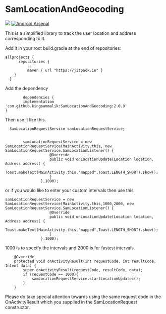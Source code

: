 # SamLocationAndGeocoding
[![](https://jitpack.io/v/kingsammalik/SamLocationAndGeocoding.svg)](https://jitpack.io/#kingsammalik/SamLocationAndGeocoding)
[![Android Arsenal](https://img.shields.io/badge/Android%20Arsenal-SamLocationAndGeocoding-brightgreen.svg?style=flat)](http://android-arsenal.com/details/1/4381)


This is a simplified library to track the user location and address corresponding to it.

Add it in your root build.gradle at the end of repositories:

    allprojects {
		  repositories {
			  ...
			  maven { url "https://jitpack.io" }
	  	}
	  }
	
 Add the dependency
	 
	 		dependencies {
	        implementation 'com.github.kingsammalik:SamLocationAndGeocoding:2.0.0'
	}


	 

Then use it like this. 
	 
	  SamLocationRequestService samLocationRequestService;
	  
	  
            samLocationRequestService = new SamLocationRequestService(MainActivity.this, new SamLocationRequestService.SamLocationListener() {
                        @Override
                        public void onLocationUpdate(Location location, Address address) {
                            Toast.makeText(MainActivity.this,"mapped",Toast.LENGTH_SHORT).show();
                        }
                    },1000);
		    
or if you would like to enter your custom intervals then use this 

	samLocationRequestService = new SamLocationRequestService(MainActivity.this,1000,2000, new SamLocationRequestService.SamLocationListener() {
                        @Override
                        public void onLocationUpdate(Location location, Address address) {
                            Toast.makeText(MainActivity.this,"mapped",Toast.LENGTH_SHORT).show();
                        }
                    },1000);
		    
1000 is to specify the intervals and 2000 is for fastest intervals.



        @Override
    	protected void onActivityResult(int requestCode, int resultCode, Intent data) {
        	super.onActivityResult(requestCode, resultCode, data);
        	if (requestCode == 1000){
            	samLocationRequestService.startLocationUpdates();
        	}
    	}
	
Please do take special attention towards using the same request code in the OnActivityResult which you supplied in the SamLocationRequest constructor.
